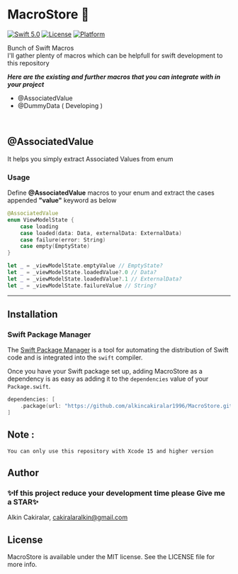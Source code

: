 # MacroStore :rocket:

[![Swift 5.0](https://img.shields.io/badge/Swift-5-orange.svg?style=flat)](https://developer.apple.com/swift/)
[![License](https://img.shields.io/badge/license-MIT-blue.svg?style=flat)](LICENSE)
[![Platform](https://img.shields.io/badge/platform-ios-blue.svg?style=flat)]([https://cocoapods.org/pods/iOSDropDown](https://github.com/alkincakiralar1996/MacroStore))

Bunch of Swift Macros
<br/>
I'll gather plenty of macros which can be helpfull for swift development to this repository

_**Here are the existing and further macros that you can integrate with in your project**_

- @AssociatedValue
- @DummyData ( Developing )

<br/>

## @AssociatedValue

It helps you simply extract Associated Values from enum

### Usage

Define <b>@AssociatedValue</b> macros to your enum and extract the cases appended <b>"value"</b> keyword as below

```Swift
@AssociatedValue
enum ViewModelState {
    case loading
    case loaded(data: Data, externalData: ExternalData)
    case failure(error: String)
    case empty(EmptyState)
}

let _ = _viewModelState.emptyValue // EmptyState?
let _ = _viewModelState.loadedValue?.0 // Data?
let _ = _viewModelState.loadedValue?.1 // ExternalData?
let _ = _viewModelState.failureValue // String?
```

---

## Installation

### Swift Package Manager

The [Swift Package Manager](https://swift.org/package-manager/) is a tool for automating the distribution of Swift code and is integrated into the `swift` compiler. 

Once you have your Swift package set up, adding MacroStore as a dependency is as easy as adding it to the `dependencies` value of your `Package.swift`.

```swift
dependencies: [
    .package(url: "https://github.com/alkincakiralar1996/MacroStore.git", branch: "main")
]
```

## Note :
    You can only use this repository with Xcode 15 and higher version
    
## Author
### ✨If this project reduce your development time please Give me a STAR✨

Alkin Cakiralar, cakiralaralkin@gmail.com

## License

MacroStore is available under the MIT license. See the LICENSE file for more info.
